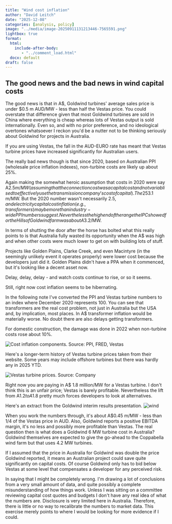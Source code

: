 ```yaml
---
title: "Wind cost inflation"
author: "David Leitch"
date: "2025-12-08"
categories: [analysis, policy]
image: "../media/image-20250911131213446-7565591.png"
lightbox: true
format:
  html:
    include-after-body:
       - "../comment_load.html"
  docx: default
draft: false
---
```




## The good news and the bad news in wind capital costs

The good news is that in A$, Goldwind turbines' average sales price is under $0.5 m AUD/MW - less than half the Vestas price. You could overstate that difference given that most Goldwind turbines are sold in China where everything is cheap whereas lots of Vestas output is sold internationally. Even so, and with no prior preference, and no ideological overtones whatsoever I reckon you'd be a nutter not to be thinking seriously about Goldwind for  projects in Australia.

If you are using Vestas, the fall in the AUD-EURO rate has meant that Vestas turbine prices have increased significantly for Australian users.

The really bad news though is that since 2020, based on Australian PPI (wholesale price inflation indexes), non-turbine costs are likely up about 25%. 

Again making the somewhat heroic assumption that costs in 2020 were say A$2.5 m/MW (assuming that the connection cost was a capital cost and not variablised to effectively use the transmission company's cost of capital). The 25% inflation puts you at  say A$3.1 m/MW. But the 2020 number wasn't necessarily $2.5, and electricity capital cost inflation (e.g., transformers) may be more than industry-wide PPI numbers suggest. Nevertheless the high end of the range the IPC showed for the Hills of Gold wind farm was about A$3.2/MW.

In terms of shutting the door after the horse has bolted what this really points to is that Australia fully wasted its opportunity when the A$ was high and when other costs were much lower to get on with building lots of stuff.

Projects like Golden Plains, Clarke Creek, and even Macintyre (in the seemingly unlikely event it operates properly) were lower cost because the developers just did it. Golden Plains didn't have a PPA when it commenced, but it's looking like a decent asset now.

Delay, delay, delay - and watch costs continue to rise, or so it seems.

Still, right now cost inflation seems to be hibernating.

In the following note I've converted the PPI and Vestas turbine numbers to an index where December 2020 represents 100.
You can see that transformers are the real cost problem, not just in Australia but the USA and, by implication, most places. In A$ transformer inflation would be materially  worse. No doubt there are also delays getting transformers.

For domestic construction, the damage was done in 2022 when non-turbine costs rose about 10%. 



![Cost inflation components. Source: PPI, FRED, Vestas](../media/image-20250911141056428.png)

Here's a longer-term history of Vestas turbine prices taken from their website. Some years may include offshore turbines but there was hardly any in 2025 YTD. 



![Vestas turbine prices. Source: Company](../media/image-20250911133647064.png)

Right now you are paying in A$ 1.8 million/MW for a Vestas turbine. I don't think this is an unfair price; Vestas is barely profitable. Nevertheless the lift from A$1.2 to A$1.8 pretty much forces developers to look at alternatives.

Here's an extract from the Goldwind interim results presentation.
![wind](../media/image-20250911134200924.png)

When you work the numbers through, it's about A$0.45 m/MW - less than 1/4 of the Vestas price in AUD. Also, Goldwind reports a positive EBITDA margin, it's no less and possibly more profitable than Vestas. The real question then is what does a Goldwind 6 MW turbine cost in Australia? Goldwind themselves are expected to give the go-ahead to the Coppabella wind farm but that uses 4.2 MW turbines. 

If I assumed that the price in Australia for Goldwind was double the price Goldwind reported, it means an Australian project could save quite significantly on capital costs. Of course Goldwind only has to bid below Vestas at some level that compensates a developer for any perceived risk.

In saying that I might be completely wrong. I'm drawing a lot of conclusions from a very small amount of data, and quite possibly a complete misunderstanding of how things work. Unless I was sitting on a committee reviewing capital cost quotes and budgets I don't have any real idea of what the numbers are. Disclosure is very limited here in Australia. Therefore, there is little or no way to recalibrate the numbers to market data. This exercise merely points to where I would be looking for more evidence if I could.

